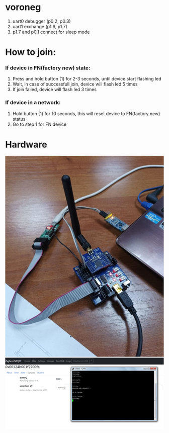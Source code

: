 # voroneg
1. uart0 debugger (p0.2, p0.3)
2. uart1 exchange (p1.6, p1.7)
3. p1.7 and p0.1 connect for sleep mode
# How to join:
### If device in FN(factory new) state:
1. Press and hold button (1) for 2-3 seconds, until device start flashing led
2. Wait, in case of successfull join, device will flash led 5 times
3. If join failed, device will flash led 3 times

### If device in a network:
1. Hold button (1) for 10 seconds, this will reset device to FN(factory new) status
2. Go to step 1 for FN device

# Hardware
![](/images/Screenshot_1272.jpg)
![](/images/Screenshot_1271.jpg)
